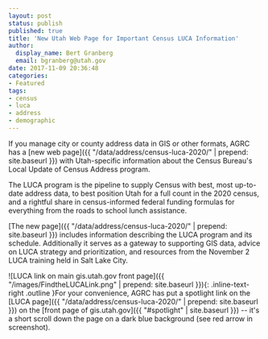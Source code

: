 ```yaml
---
layout: post
status: publish
published: true
title: 'New Utah Web Page for Important Census LUCA Information'
author:
  display_name: Bert Granberg
  email: bgranberg@utah.gov
date: 2017-11-09 20:36:48
categories:
- Featured
tags:
- census
- luca
- address
- demographic
---
```

If you manage city or county address data in GIS or other formats, AGRC has a [new web page]({{ "/data/address/census-luca-2020/" | prepend: site.baseurl }}) with Utah-specific information about the Census Bureau's Local Update of Census Address program.

The LUCA program is the pipeline to supply Census with best, most up-to-date address data, to best position Utah for a full count in the 2020 census, and a rightful share in census-informed federal funding formulas for everything from the roads to school lunch assistance. 

[The new page]({{ "/data/address/census-luca-2020/" | prepend: site.baseurl }}) includes information describing the LUCA program and its schedule. Additionally it serves as a gateway to supporting GIS data, advice on LUCA strategy and prioritization, and resources from the November 2 LUCA training held in Salt Lake City.

![LUCA link on main gis.utah.gov front page]({{ "/images/FindtheLUCALink.png" | prepend: site.baseurl }}){: .inline-text-right .outline }For your convenience, AGRC has put a spotlight link on the [LUCA page]({{ "/data/address/census-luca-2020/" | prepend: site.baseurl }}) on the [front page of gis.utah.gov]({{ "#spotlight" | site.baseurl }}) -- it's a short scroll down the page on a dark blue background (see red arrow in screenshot).
